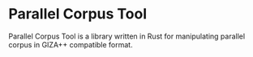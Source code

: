 # Parallel Corpus Tool

Parallel Corpus Tool is a library written in Rust for manipulating parallel corpus in GIZA++ compatible format.